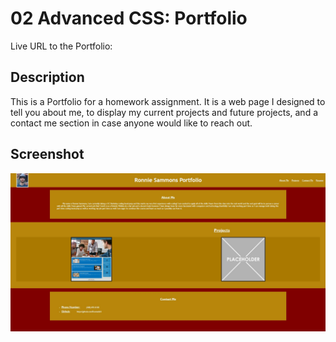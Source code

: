 # 02 Advanced CSS: Portfolio
Live URL to the Portfolio:

## Description
This is a Portfolio for a homework assignment. It is a web page I designed to tell you about me, to display my current projects and future projects, and a contact me section in case anyone would like to reach out. 

## Screenshot

![](./assets/images/Capture.JPG)